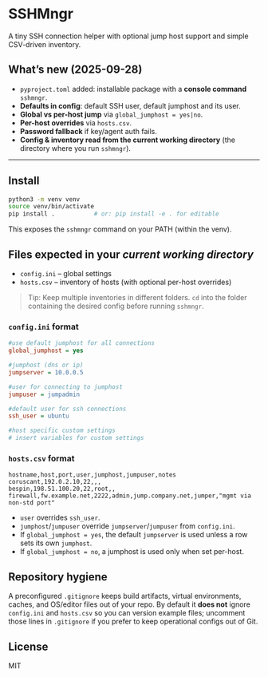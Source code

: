 # SSHMngr

A tiny SSH connection helper with optional jump host support and simple CSV-driven inventory.

## What’s new (2025-09-28)
- `pyproject.toml` added: installable package with a **console command** `sshmngr`.
- **Defaults in config**: default SSH user, default jumphost and its user.
- **Global vs per-host jump** via `global_jumphost = yes|no`.
- **Per-host overrides** via `hosts.csv`.
- **Password fallback** if key/agent auth fails.
- **Config & inventory read from the current working directory** (the directory where you run `sshmngr`).

---

## Install

```bash
python3 -m venv venv
source venv/bin/activate
pip install .           # or: pip install -e . for editable
```

This exposes the `sshmngr` command on your PATH (within the venv).

## Files expected in your *current working directory*

- `config.ini` – global settings
- `hosts.csv`  – inventory of hosts (with optional per-host overrides)

> Tip: Keep multiple inventories in different folders. `cd` into the folder containing the desired config before running `sshmngr`.

### `config.ini` format

```ini
#use default jumphost for all connections
global_jumphost = yes

#jumphost (dns or ip)
jumpserver = 10.0.0.5

#user for connecting to jumphost
jumpuser = jumpadmin

#default user for ssh connections
ssh_user = ubuntu

#host specific custom settings
# insert variables for custom settings
```

### `hosts.csv` format

```csv
hostname,host,port,user,jumphost,jumpuser,notes
coruscant,192.0.2.10,22,,,
bespin,198.51.100.20,22,root,,
firewall,fw.example.net,2222,admin,jump.company.net,jumper,"mgmt via non-std port"
```

- `user` overrides `ssh_user`.
- `jumphost`/`jumpuser` override `jumpserver`/`jumpuser` from `config.ini`.
- If `global_jumphost = yes`, the default `jumpserver` is used unless a row sets its own `jumphost`.
- If `global_jumphost = no`, a jumphost is used only when set per-host.

## Repository hygiene

A preconfigured `.gitignore` keeps build artifacts, virtual environments, caches, and OS/editor files out of your repo. By default it **does not** ignore `config.ini` and `hosts.csv` so you can version example files; uncomment those lines in `.gitignore` if you prefer to keep operational configs out of Git.

## License
MIT
